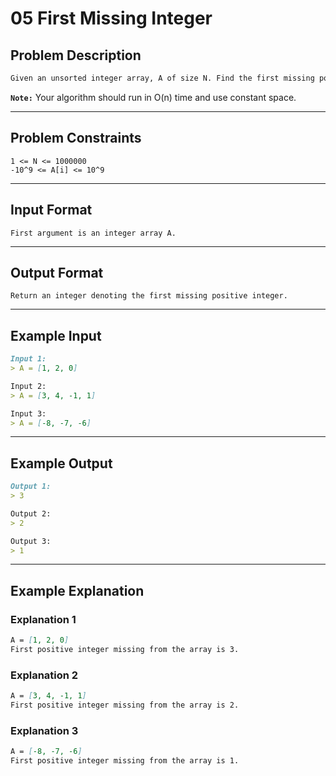 # 05 First Missing Integer

## Problem Description

```markdown
Given an unsorted integer array, A of size N. Find the first missing positive integer.
```
**`Note:`** Your algorithm should run in O(n) time and use constant space.

---
## Problem Constraints

```
1 <= N <= 1000000
-10^9 <= A[i] <= 10^9
```

---
## Input Format

```
First argument is an integer array A.
```

---
## Output Format

```
Return an integer denoting the first missing positive integer.
```

---
## Example Input

```markdown
Input 1:
> A = [1, 2, 0]

Input 2:
> A = [3, 4, -1, 1]

Input 3:
> A = [-8, -7, -6]
```

---
## Example Output

```markdown
Output 1:
> 3

Output 2:
> 2

Output 3:
> 1
```

---
## Example Explanation

### Explanation 1

```markdown
A = [1, 2, 0]
First positive integer missing from the array is 3.
```

### Explanation 2

```markdown
A = [3, 4, -1, 1]
First positive integer missing from the array is 2.
```

### Explanation 3

```markdown
A = [-8, -7, -6]
First positive integer missing from the array is 1.
```